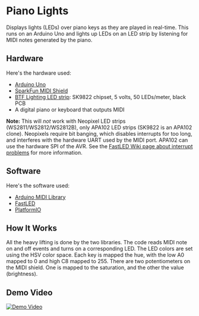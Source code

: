 # Piano Lights

Displays lights (LEDs) over piano keys as they are played in real-time. This runs on an Arduino Uno and lights up LEDs on an LED strip by listening for MIDI notes generated by the piano.

## Hardware

Here's the hardware used:

- [Arduino Uno](https://store-usa.arduino.cc/products/arduino-uno-rev3?selectedStore=us)
- [SparkFun MIDI Shield](https://www.sparkfun.com/products/12898)
- [BTF Lighting LED strip](https://www.btf-lighting.com/collections/sk9822/products/1-sk9822-led-pixel-strip-data-and-clock-dc5v?variant=25941426831460): SK9822 chipset, 5 volts, 50 LEDs/meter, black PCB
- A digital piano or keyboard that outputs MIDI

**Note:** This will *not* work with Neopixel LED strips (WS2811/WS2812/WS2812B), only APA102 LED strips (SK9822 is an APA102 clone). Neopixels require bit banging, which disables interrupts for too long, and interferes with the hardware UART used by the MIDI port. APA102 can use the hardware SPI of the AVR. See the [FastLED Wiki page about interrupt problems](https://github.com/FastLED/FastLED/wiki/Interrupt-problems) for more information.

## Software

Here's the software used:

- [Arduino MIDI Library](https://github.com/FortySevenEffects/arduino_midi_library)
- [FastLED](https://fastled.io)
- [PlatformIO](https://platformio.org)

## How It Works

All the heavy lifting is done by the two libraries. The code reads MIDI note on and off events and turns on a corresponding LED. The LED colors are set using the HSV color space. Each key is mapped the hue, with the low A0 mapped to 0 and high C8 mapped to 255. There are two potentiometers on the MIDI shield. One is mapped to the saturation, and the other the value (brightness).

## Demo Video

[![Demo Video](https://img.youtube.com/vi/pe3vuLcroIA/0.jpg)](https://www.youtube.com/watch?v=pe3vuLcroIA)
